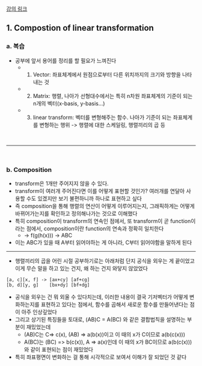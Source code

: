 [강의 링크](https://www.youtube.com/watch?v=XkY2DOUCWMU)

## 1. Compostion of linear transformation

### a. 복습
* 공부에 앞서 용어를 정리를 할 필요가 느껴진다
  * 1. Vector: 좌표체계에서 원점으로부터 다른 위치까지의 크기와 방향을 나타내는 것
  * 2. Matrix: 행렬, 나아가 선형대수에서는 특히 n차원 좌표체계의 기준이 되는 n개의 벡터(x-basis, y-basis...)
  * 3. linear transform: 벡터를 변형해주는 함수. 나아가 기준이 되는 좌표체계를 변형하는 행위 -> 행렬에 대한 스케일링, 행렬끼리의 곱 등

<br>

---

<br>


### b. Composition
* transform은 1개만 주어지지 않을 수 있다.
* transform이 여러개 주어진다면 이를 어떻게 표현할 것인가? 여러개를 연달아 사용할 수도 있겠지만 보기 불편하니까 하나로 표현하고 싶다
* 즉 composition을 통해 행렬의 연산이 어떻게 이루어지는지, 그래픽하게는 어떻게 바뀌어가는지를 확인하고 정의해나가는 것으로 이해했다
* 특히 composition이 transform의 연속인 점에서, 또 transform이 곧 function이라는 점에서, composition이란 function의 연속과 정확히 일치한다
    *  -> f(g(h(x))) -> ABC
* 이는 ABC가 있을 때 A부터 읽어야하는 게 아니라, C부터 읽어야함을 말하게 된다
---
* 행렬끼리의 곱을 어린 시절 공부하기로는 아래처럼 단지 공식을 외우는 게 끝이었고 이게 무슨 말을 하고 있는 건지, 왜 하는 건지 와닿지 않았었다
```
[a, c][x, f] -> [ax+cy] [af+cg]
[b, d][y, g]    [bx+dy] [bf+dg]
```
* 공식을 외우는 건 뭐 외울 수 있다치는데, 이러한 내용이 결국 기저벡터가 어떻게 변화하는지를 표현하고 있다는 점에서, 함수를 곱해서 새로운 함수를 만들어낸다는 점이 아주 인상깊었다
* 그리고 상기된 특징들을 토대로, (AB)C = A(BC) 와 같은 결합법칙을 설명하는 부분이 재밌었는데
  *  (AB)C는 C=> c(x), (AB) => a(b(x))이고 이 때의 x가 C이므로 a(b(c(x)))
  *  A(BC)는 (BC) => b(c(x)), A => a(x)인데 이 때의 x가 BC이므로 a(b(c(x)))와 같이 표현되는 점이 재밌었다
*  특히 좌표평면이 변화하는 걸 통해 시각적으로 보여서 이해가 잘 되었던 것 같다
